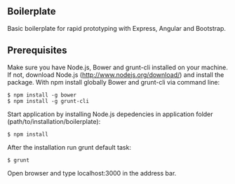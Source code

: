 ## Boilerplate
Basic boilerplate for rapid prototyping with Express, Angular and Bootstrap.

## Prerequisites
Make sure you have Node.js, Bower and grunt-cli installed on your machine. If not, download Node.js (http://www.nodejs.org/download/) and install the package. With npm install globally Bower and grunt-cli via command line:

```
$ npm install -g bower
$ npm install -g grunt-cli
```

Start application by installing Node.js depedencies in application folder (path/to/installation/boilerplate):

```
$ npm install
```

After the installation run grunt default task:

```
$ grunt
```
Open browser and type localhost:3000 in the address bar.